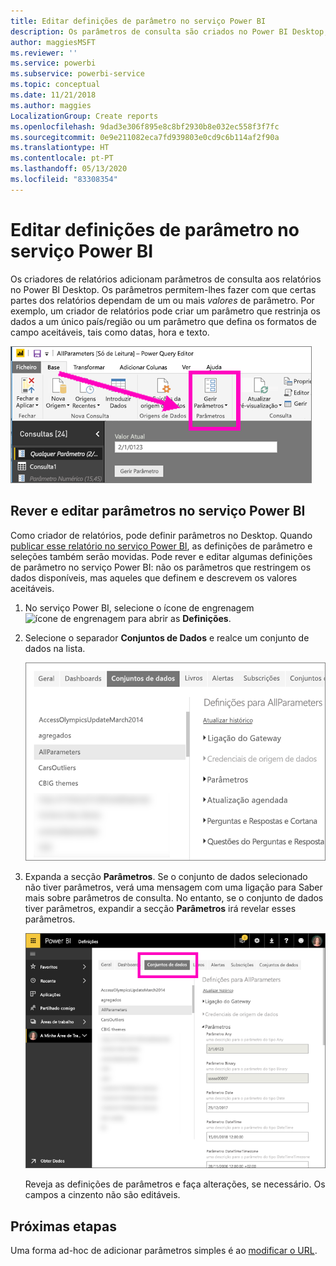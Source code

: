 ```yaml
---
title: Editar definições de parâmetro no serviço Power BI
description: Os parâmetros de consulta são criados no Power BI Desktop, mas podem ser revistos e atualizados no serviço Power BI
author: maggiesMSFT
ms.reviewer: ''
ms.service: powerbi
ms.subservice: powerbi-service
ms.topic: conceptual
ms.date: 11/21/2018
ms.author: maggies
LocalizationGroup: Create reports
ms.openlocfilehash: 9dad3e306f895e8c8bf2930b8e032ec558f3f7fc
ms.sourcegitcommit: 0e9e211082eca7fd939803e0cd9c6b114af2f90a
ms.translationtype: HT
ms.contentlocale: pt-PT
ms.lasthandoff: 05/13/2020
ms.locfileid: "83308354"
---
```

# <a name="edit-parameter-settings-in-the-power-bi-service"></a>Editar definições de parâmetro no serviço Power BI
Os criadores de relatórios adicionam parâmetros de consulta aos relatórios no Power BI Desktop. Os parâmetros permitem-lhes fazer com que certas partes dos relatórios dependam de um ou mais *valores* de parâmetro. Por exemplo, um criador de relatórios pode criar um parâmetro que restrinja os dados a um único país/região ou um parâmetro que defina os formatos de campo aceitáveis, tais como datas, hora e texto.

![Separador Base a mostrar a opção Gerir Parâmetros no Power BI Desktop](media/service-parameters/power-bi-manage-parameters.png)

## <a name="review-and-edit-parameters-in-power-bi-service"></a>Rever e editar parâmetros no serviço Power BI

Como criador de relatórios, pode definir parâmetros no Desktop. Quando [publicar esse relatório no serviço Power BI](../create-reports/desktop-upload-desktop-files.md), as definições de parâmetro e seleções também serão movidas. Pode rever e editar algumas definições de parâmetro no serviço Power BI: não os parâmetros que restringem os dados disponíveis, mas aqueles que definem e descrevem os valores aceitáveis.

1. No serviço Power BI, selecione o ícone de engrenagem ![ícone de engrenagem](media/service-parameters/power-bi-cog.png) para abrir as **Definições**.

2. Selecione o separador **Conjuntos de Dados** e realce um conjunto de dados na lista. 
    
    ![Janela Definições com o separador Conjuntos de Dados selecionado](media/service-parameters/power-bi-select-dataset2.png)

3. Expanda a secção **Parâmetros**.  Se o conjunto de dados selecionado não tiver parâmetros, verá uma mensagem com uma ligação para Saber mais sobre parâmetros de consulta. No entanto, se o conjunto de dados tiver parâmetros, expandir a secção **Parâmetros** irá revelar esses parâmetros. 

    ![Janela Definições com a secção Parâmetros expandida](media/service-parameters/power-bi-settings.png)

    Reveja as definições de parâmetros e faça alterações, se necessário. Os campos a cinzento não são editáveis. 


## <a name="next-steps"></a>Próximas etapas
Uma forma ad-hoc de adicionar parâmetros simples é ao [modificar o URL](../collaborate-share/service-url-filters.md).